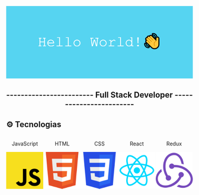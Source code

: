 <img src='./media/banner.png'/>

<h2 align='center'>------------------------ Full Stack Developer ------------------------</h2>

## ⚙ Tecnologias

<div style="display:flex;">
    <div style="display:flex; flex-direction:column; align-items:center; width:20%">
        <p>JavaScript</p>
        <img width='100px' src='./media/javascript.png'/>
    </div>
    <div style="display:flex; flex-direction:column; align-items:center; width:20%">
        <p>HTML</p>
        <img width='100px' src='./media/html.png'/>
    </div>
    <div style="display:flex; flex-direction:column; align-items:center; width:20%">
        <p>CSS</p>
        <img width='100px' src='./media/css.png'/>
    </div>
    <div style="display:flex; flex-direction:column; align-items:center; width:20%">
        <p>React</p>
        <img width='100px' src='./media/react.png'/>
    </div>
    <div style="display:flex; flex-direction:column; align-items:center; width:20%">
        <p align='center'>Redux</p>
        <img width='100px' src='./media/redux.png'/>
    </div>
</div>